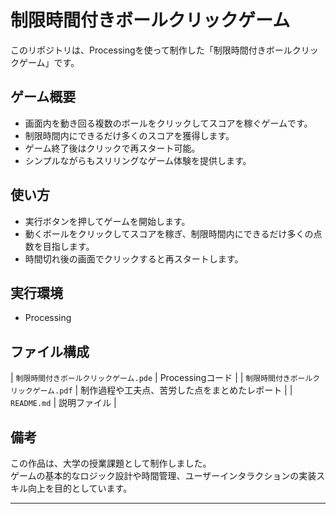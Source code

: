 # 制限時間付きボールクリックゲーム

このリポジトリは、Processingを使って制作した「制限時間付きボールクリックゲーム」です。

## ゲーム概要

- 画面内を動き回る複数のボールをクリックしてスコアを稼ぐゲームです。
- 制限時間内にできるだけ多くのスコアを獲得します。
- ゲーム終了後はクリックで再スタート可能。
- シンプルながらもスリリングなゲーム体験を提供します。

## 使い方
- 実行ボタンを押してゲームを開始します。  
- 動くボールをクリックしてスコアを稼ぎ、制限時間内にできるだけ多くの点数を目指します。  
- 時間切れ後の画面でクリックすると再スタートします。

## 実行環境

- Processing

## ファイル構成

| `制限時間付きボールクリックゲーム.pde` | Processingコード |
| `制限時間付きボールクリックゲーム.pdf` | 制作過程や工夫点、苦労した点をまとめたレポート |
| `README.md` | 説明ファイル |

## 備考

この作品は、大学の授業課題として制作しました。  
ゲームの基本的なロジック設計や時間管理、ユーザーインタラクションの実装スキル向上を目的としています。

---